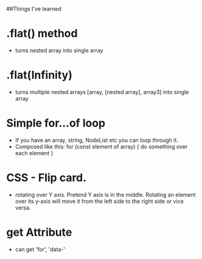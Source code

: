 ##Things I've learned

# .flat() method 
- turns nested array into single array
# .flat(Infinity) 
- turns multiple nested arrays [array, [nested array], array3] into single array
# Simple for...of loop
- If you have an array, string, NodeList etc you can loop through it.
- Composed like this: for (const element of array) { do something over each element }

# CSS - Flip card.
- rotating over Y axis. Pretend Y axis is in the middle. Rotating an element over its y-axis will move it from the left side to the right side or vice versa.


# get Attribute
- can get 'for', 'data-'